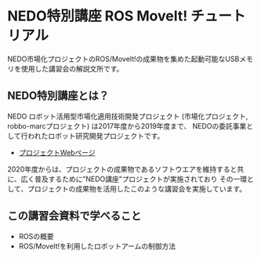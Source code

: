 # NEDO特別講座 ROS MoveIt! チュートリアル

NEDO市場化プロジェクトのROS/MoveIt!の成果物を集めた起動可能なUSBメモリを使用した講習会の解説文所です。


## NEDO特別講座とは？

NEDO ロボット活用型市場化適用技術開発プロジェクト (市場化プロジェクト, robbo-marcプロジェクト) は2017年度から2019年度まで、
NEDOの委託事業として行われたロボット研究開発プロジェクトです。 

- [プロジェクトWebページ](https://robo-marc.github.io/)

2020年度からは、プロジェクトの成果物であるソフトウエアを維持すると共に、広く普及するために”NEDO講座”プロジェクトが実施されており
その一環として、プロジェクトの成果物を活用したこのような講習会を実施しています。

## この講習会資料で学べること

- ROSの概要
- ROS/MoveIt!を利用したロボットアームの制御方法


